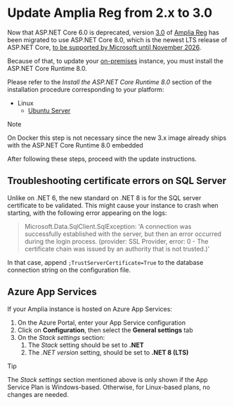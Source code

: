 ﻿# Update Amplia Reg from 2.x to 3.0

Now that ASP.NET Core 6.0 is deprecated, version [3.0](../changelog.md#v3-0-0) of [Amplia Reg](../index.md) has been migrated to use ASP.NET Core 8.0, which is
the newest LTS release of ASP.NET Core, [to be supported by Microsoft until November 2026](https://dotnet.microsoft.com/platform/support/policy/dotnet-core#lifecycle).

Because of that, to update your [on-premises](index.md) instance, you must install the ASP.NET Core Runtime 8.0.

Please refer to the *Install the ASP.NET Core Runtime 8.0* section of the installation procedure corresponding to your platform:

<!-- [Windows Server](windows/install.md#install-aspnet-core) -->
* Linux
  * [Ubuntu Server](linux/install-ubuntu.md#install-aspnet-core)
  <!-- [Red Hat Enterprise Linux](linux/install-rhel.md#install-aspnet-core) -->
  <!-- [Oracle Linux](linux/install-oracle.md#install-aspnet-core) -->

> [!NOTE]
> On Docker this step is not necessary since the new 3.x image already ships with the ASP.NET Core Runtime 8.0 embedded

After following these steps, proceed with the update instructions.

## Troubleshooting certificate errors on SQL Server

Unlike on .NET 6, the new standard on .NET 8 is for the SQL server certificate to be validated. This might cause your instance to crash
when starting, with the following error appearing on the logs:

> Microsoft.Data.SqlClient.SqlException: 'A connection was successfully established with the server, but then an error occurred during the login process. (provider: SSL Provider, error: 0 - The certificate chain was issued by an authority that is not trusted.)'

In that case, append `;TrustServerCertificate=True` to the database connection string on the configuration file.

## Azure App Services

If your Amplia instance is hosted on Azure App Services:

1. On the Azure Portal, enter your App Service configuration
1. Click on **Configuration**, then select the **General settings** tab
1. On the *Stack settings* section:
   1. The *Stack* setting should be set to **.NET**
   1. The *.NET version* setting, should be set to **.NET 8 (LTS)**

> [!TIP]
> The *Stack settings* section mentioned above is only shown if the App Service Plan is Windows-based. Otherwise, for Linux-based plans, no changes are needed.
